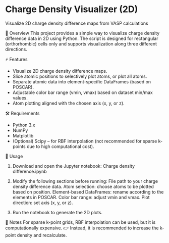 # Charge Density Visualizer (2D)
Visualize 2D charge density difference maps from VASP calculations

📖 Overview
This project provides a simple way to visualize charge density difference data in 2D using Python.
The script is designed for rectangular (orthorhombic) cells only and supports visualization along three different directions.

⚡ Features
- Visualize 2D charge density difference maps.
- Slice atomic positions to selectively plot atoms, or plot all atoms.
- Separate atomic data into element-specific DataFrames (based on POSCAR).
- Adjustable color bar range (vmin, vmax) based on dataset min/max values.
- Atom plotting aligned with the chosen axis (x, y, or z).

🛠 Requirements
- Python 3.x
- NumPy
- Matplotlib
- (Optional) Scipy – for RBF interpolation (not recommended for sparse k-points due to high computational cost).

🚀 Usage
1. Download and open the Jupyter notebook:
Charge density difference.ipynb

2. Modify the following sections before running:
File path to your charge density difference data.
Atom selection: choose atoms to be plotted based on position.
Element-based DataFrames: rename according to the elements in POSCAR.
Color bar range: adjust vmin and vmax.
Plot direction: set axis (x, y, or z).

3. Run the notebook to generate the 2D plots.

📌 Notes
For sparse k-point grids, RBF interpolation can be used, but it is computationally expensive.
👉 Instead, it is recommended to increase the k-point density and recalculate.
